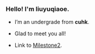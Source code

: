 ### Hello! I'm liuyuqiaoe.

-  I’m an undergrade from **cuhk**.
*  Glad to meet you all!
+  Link to [Milestone2](https://github.com/aist2602-2023/helloworld/issues/21#issue-1698910806).



